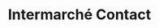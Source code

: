 ---
title: "Intermarché Contact"
url: /marigny-le-chatel/intermarche-contact-rue-roger-salengro/
shop: Gasflaschen
---